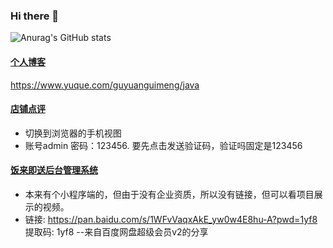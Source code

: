 ### Hi there 👋

<!--
**HometownDream/HometownDream** is a ✨ _special_ ✨ repository because its `README.md` (this file) appears on your GitHub profile.

Here are some ideas to get you started:

- 🔭 I’m currently working on ...
- 🌱 I’m currently learning ...
- 👯 I’m looking to collaborate on ...
- 🤔 I’m looking for help with ...
- 💬 Ask me about ...
- 📫 How to reach me: ...
- 😄 Pronouns: ...
- ⚡ Fun fact: ...
-->
![Anurag's GitHub stats](https://github-readme-stats.vercel.app/api?username=HometownDream&show_icons=true&theme=radical)
#### [个人博客](https://www.yuque.com/guyuanguimeng/java) 
 https://www.yuque.com/guyuanguimeng/java

#### [店铺点评](http://124.222.8.103:8082/)
- 切换到浏览器的手机视图
- 账号admin 密码：123456. 要先点击发送验证码，验证吗固定是123456
#### [饭来即送后台管理系统](http://124.222.8.103/)
- 本来有个小程序端的，但由于没有企业资质，所以没有链接，但可以看项目展示的视频。
- 链接: https://pan.baidu.com/s/1WFvVaqxAkE_yw0w4E8hu-A?pwd=1yf8 提取码: 1yf8 --来自百度网盘超级会员v2的分享






